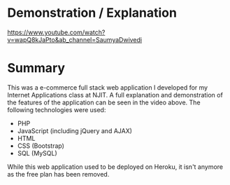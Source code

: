 # Demonstration / Explanation
https://www.youtube.com/watch?v=wapQ8kJaPto&ab_channel=SaumyaDwivedi
# Summary
This was a e-commerce full stack web application I developed for my Internet Applications class at NJIT. A full explanation and demonstration of the features of the application can be seen in the video above. The following technologies were used:
- PHP
- JavaScript (including jQuery and AJAX)
- HTML
- CSS (Bootstrap)
- SQL (MySQL)

While this web application used to be deployed on Heroku, it isn't anymore as the free plan has been removed.
